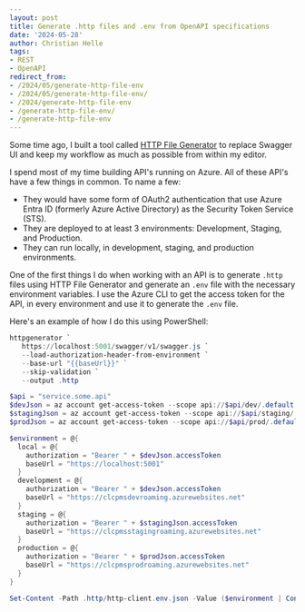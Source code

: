 ```yaml
---
layout: post
title: Generate .http files and .env from OpenAPI specifications
date: '2024-05-28'
author: Christian Helle
tags: 
- REST
- OpenAPI
redirect_from:
- /2024/05/generate-http-file-env
- /2024/05/generate-http-file-env/
- /2024/generate-http-file-env
- /generate-http-file-env/
- /generate-http-file-env
---
```


Some time ago, I built a tool called [HTTP File Generator](2023/11/http-file-generator.html)
to replace Swagger UI and keep my workflow as much as possible
from within my editor.

I spend most of my time building API's running on Azure.
All of these API's have a few things in common. To name a few:

- They would have some form of OAuth2 authentication
that use Azure Entra ID (formerly Azure Active Directory) as the
Security Token Service (STS).
- They are deployed to at least 3 environments: Development, Staging, and Production.
- They can run locally, in development, staging, and production environments.

One of the first things I do when working with an API is to generate `.http`
files using HTTP File Generator and generate an `.env` file with the necessary
environment variables. I use the Azure CLI to get the access token for the API,
in every environment and use it to generate the `.env` file.

Here's an example of how I do this using PowerShell:

```PowerShell
httpgenerator `
   https://localhost:5001/swagger/v1/swagger.js `
   --load-authorization-header-from-environment `
   --base-url "{{baseUrl}}" `
   --skip-validation `
   --output .http

$api = "service.some.api"
$devJson = az account get-access-token --scope api://$api/dev/.default | ConvertFrom-Json
$stagingJson = az account get-access-token --scope api://$api/staging/.default | ConvertFrom-Json
$prodJson = az account get-access-token --scope api://$api/prod/.default | ConvertFrom-Json

$environment = @{
  local = @{
    authorization = "Bearer " + $devJson.accessToken
    baseUrl = "https://localhost:5001"
  }
  development = @{
    authorization = "Bearer " + $devJson.accessToken
    baseUrl = "https://clcpmsdevroaming.azurewebsites.net"
  }
  staging = @{
    authorization = "Bearer " + $stagingJson.accessToken
    baseUrl = "https://clcpmsstagingroaming.azurewebsites.net"
  }
  production = @{
    authorization = "Bearer " + $prodJson.accessToken
    baseUrl = "https://clcpmsprodroaming.azurewebsites.net"
  }
}

Set-Content -Path .http/http-client.env.json -Value ($environment | ConvertTo-Json -Depth 10)
```
